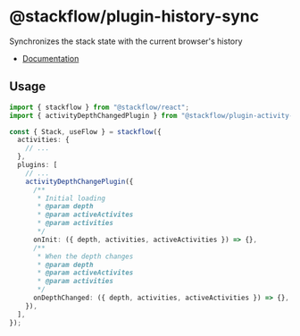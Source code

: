 # @stackflow/plugin-history-sync

Synchronizes the stack state with the current browser's history

- [Documentation](https://stackflow.so)

## Usage

```typescript
import { stackflow } from "@stackflow/react";
import { activityDepthChangedPlugin } from "@stackflow/plugin-activity-depth-changed";

const { Stack, useFlow } = stackflow({
  activities: {
    // ...
  },
  plugins: [
    // ...
    activityDepthChangePlugin({
      /**
       * Initial loading
       * @param depth
       * @param activeActivites
       * @param activities
       */
      onInit: ({ depth, activities, activeActivities }) => {},
      /**
       * When the depth changes
       * @param depth
       * @param activeActivites
       * @param activities
       */
      onDepthChanged: ({ depth, activities, activeActivities }) => {},
    }),
  ],
});
```
